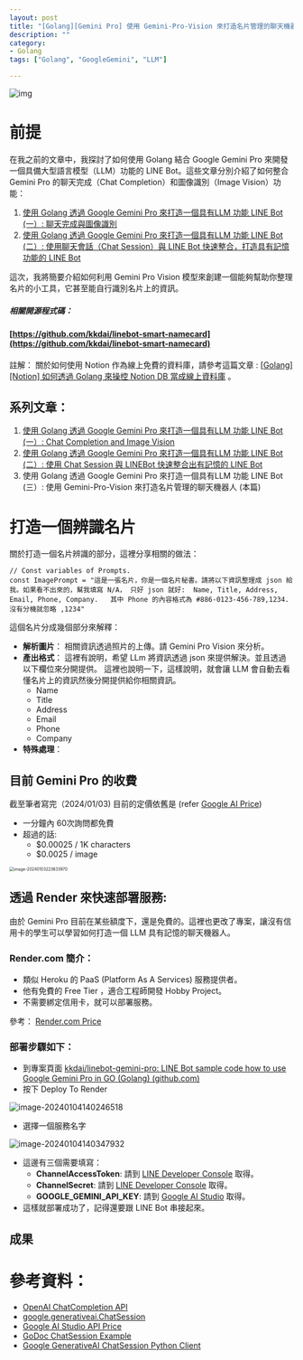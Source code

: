 ```yaml
---
layout: post
title: "[Golang][Gemini Pro] 使用 Gemini-Pro-Vision 來打造名片管理的聊天機器人"
description: ""
category: 
- Golang
tags: ["Golang", "GoogleGemini", "LLM"]

---
```


![img](../images/2022/add_card.jpg)



# 前提

在我之前的文章中，我探討了如何使用 Golang 結合 Google Gemini Pro 來開發一個具備大型語言模型（LLM）功能的 LINE Bot。這些文章分別介紹了如何整合 Gemini Pro 的聊天完成（Chat Completion）和圖像識別（Image Vision）功能：

1. [使用 Golang 透過 Google Gemini Pro 來打造一個具有LLM 功能 LINE Bot (一）: 聊天完成與圖像識別](https://www.evanlin.com/til-gogle-gemini-pro-linebot/)
2. [使用 Golang 透過 Google Gemini Pro 來打造一個具有LLM 功能 LINE Bot (二）: 使用聊天會話（Chat Session）與 LINE Bot 快速整合，打造具有記憶功能的 LINE Bot](https://www.evanlin.com/til-gogle-gemini-pro-chat-session/)

這次，我將簡要介紹如何利用 Gemini Pro Vision 模型來創建一個能夠幫助你整理名片的小工具，它甚至能自行識別名片上的資訊。

##### 相關開源程式碼：

#### [https://github.com/kkdai/linebot-smart-namecard](https://github.com/kkdai/linebot-smart-namecard)

註解： 關於如何使用 Notion 作為線上免費的資料庫，請參考這篇文章 : [[Golang\][Notion] 如何透過 Golang 來操控 Notion DB 當成線上資料庫](https://www.evanlin.com/til-golang-notion-db/) 。

## 系列文章：

1. [使用 Golang 透過 Google Gemini Pro 來打造一個具有LLM 功能 LINE Bot (一）: Chat Completion and Image Vision](https://www.evanlin.com/til-gogle-gemini-pro-linebot/)
2. [使用 Golang 透過 Google Gemini Pro 來打造一個具有LLM 功能 LINE Bot (二）: 使用 Chat Session 與 LINEBot 快速整合出有記憶的 LINE Bot ](https://www.evanlin.com/til-gogle-gemini-pro-chat-session/)
3. 使用 Golang 透過 Google Gemini Pro 來打造一個具有LLM 功能 LINE Bot (三）: 使用 Gemini-Pro-Vision 來打造名片管理的聊天機器人 (本篇)



# 打造一個辨識名片

關於打造一個名片辨識的部分，這裡分享相關的做法：

```
// Const variables of Prompts.
const ImagePrompt = "這是一張名片，你是一個名片秘書。請將以下資訊整理成 json 給我。如果看不出來的，幫我填寫 N/A， 只好 json 就好:  Name, Title, Address, Email, Phone, Company.   其中 Phone 的內容格式為 #886-0123-456-789,1234. 沒有分機就忽略 ,1234"

```

這個名片分成幾個部分來解釋：

- **解析圖片**： 相關資訊透過照片的上傳。請 Gemini Pro Vision 來分析。
- **產出格式**： 這裡有說明，希望 LLm 將資訊透過 json 來提供解決。並且透過以下欄位來分開提供。 這裡也說明一下，這樣說明，就會讓 LLM 會自動去看懂名片上的資訊然後分開提供給你相關資訊。
  - Name
  - Title
  - Address
  - Email
  - Phone
  - Company
- **特殊處理**：



## 目前 Gemini Pro 的收費

截至筆者寫完（2024/01/03) 目前的定價依舊是 (refer [Google AI Price](https://ai.google.dev/pricing))

- 一分鐘內 60次詢問都免費
- 超過的話:
  - $0.00025 / 1K characters
  - $0.0025 / image

<img src="../images/2022/image-20240103223633970.png" alt="image-20240103223633970" style="zoom:50%;" />

## 透過 Render 來快速部署服務:

由於 Gemini Pro 目前在某些額度下，還是免費的。這裡也更改了專案，讓沒有信用卡的學生可以學習如何打造一個 LLM 具有記憶的聊天機器人。

### Render.com 簡介：

- 類似 Heroku 的 PaaS (Platform As A Services) 服務提供者。
- 他有免費的 Free Tier ，適合工程師開發 Hobby Project。
- 不需要綁定信用卡，就可以部署服務。

參考： [Render.com Price](https://render.com/pricing)



### 部署步驟如下：

- 到專案頁面 [kkdai/linebot-gemini-pro: LINE Bot sample code how to use Google Gemini Pro in GO (Golang) (github.com)](https://github.com/kkdai/linebot-gemini-pro)
- 按下 Deploy To Render

![image-20240104140246518](../images/2022/image-20240104140246518.png)

- 選擇一個服務名字

![image-20240104140347932](../images/2022/image-20240104140347932.png)

- 這邊有三個需要填寫：
  - **ChannelAccessToken**: 請到 [LINE Developer Console](https://developers.line.biz/console/) 取得。
  - **ChannelSecret**: 請到 [LINE Developer Console](https://developers.line.biz/console/) 取得。
  - **GOOGLE_GEMINI_API_KEY**: 請到 [Google AI Studio](https://makersuite.google.com/app/apikey) 取得。
- 這樣就部署成功了，記得還要跟 LINE Bot 串接起來。

## 成果





# 參考資料：

- [OpenAI ChatCompletion API](https://platform.openai.com/docs/guides/text-generation/chat-completions-api)
- [google.generativeai.ChatSession](https://ai.google.dev/api/python/google/generativeai/ChatSession?hl=en)
- [Google AI Studio API Price](https://ai.google.dev/pricing)
- [GoDoc ChatSession Example](https://pkg.go.dev/github.com/google/generative-ai-go/genai#example-ChatSession)
- [Google GenerativeAI ChatSession Python Client](https://ai.google.dev/api/python/google/generativeai/ChatSession?hl=en) 
